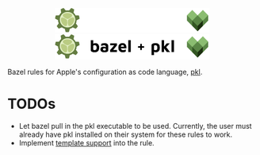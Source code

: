 <p align="center">
  <img src="doc/pkl-bazel-logo-long-dark.png#gh-dark-mode-only" height="50px" />
  <img src="doc/pkl-bazel-logo-long.png#gh-light-mode-only" height="50px" />
</p>

Bazel rules for Apple's configuration as code language, [pkl](https://github.com/apple/pkl).

# TODOs
- Let bazel pull in the pkl executable to be used. Currently, the user must already have pkl installed on their system for these rules to work.
- Implement [template support](https://pkl-lang.org/main/current/language-tutorial/02_filling_out_a_template.html#amending-templates) into the rule.